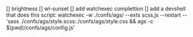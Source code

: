 [] brightness
[] wl-sunset
[] add watchexec complettion
[] add a devshell that does this script: watchexec -w ./confs/ags/ --exts scss,js --restart -- 'sass ./confs/ags/style.scss:./confs/ags/style.css && ags -c $(pwd)/confs/ags/config.js'